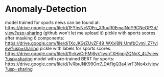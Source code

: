 # Anomaly-Detection
model trained for sports news can be found at: https://drive.google.com/file/d/1FYhsNcVOFn_X3uuR0EmaINdY9CNeOP2d/view?usp=sharing (github won't let me upload it)
pickle with sports scores after masking 6 components: https://drive.google.com/file/d/1XcJKGrZUyZF49_WXxl8N_UmfbCvmj_Z7/view?usp=sharing
pickle with labels for sports scores: https://drive.google.com/file/d/1hrkwCrFMj6yk1iysnTXHjnpjZQNvX_4U/view?usp=sharing
model with pre-trained BERT for sports: https://drive.google.com/file/d/1vRbrJNK99Orr7_DAf1gQ3a4lvrT3No4x/view?usp=sharing
